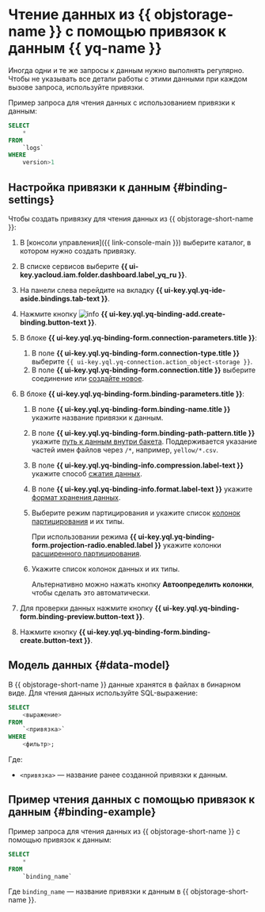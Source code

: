# Чтение данных из {{ objstorage-name }} с помощью привязок к данным {{ yq-name }}

Иногда одни и те же запросы к данным нужно выполнять регулярно. Чтобы не указывать все детали работы с этими данными при каждом вызове запроса, используйте привязки.

Пример запроса для чтения данных с использованием привязки к данным:

```sql
SELECT
    *
FROM
    `logs`
WHERE
    version>1
```

## Настройка привязки к данным {#binding-settings}

Чтобы создать привязку для чтения данных из {{ objstorage-short-name }}:

1. В [консоли управления]({{ link-console-main }}) выберите каталог, в котором нужно создать привязку.
1. В списке сервисов выберите **{{ ui-key.yacloud.iam.folder.dashboard.label_yq_ru }}**.
1. На панели слева перейдите на вкладку **{{ ui-key.yql.yq-ide-aside.bindings.tab-text }}**.
1. Нажмите кнопку ![info](../../_assets/console-icons/plus.svg) **{{ ui-key.yql.yq-binding-add.create-binding.button-text }}**.
1. В блоке **{{ ui-key.yql.yq-binding-form.connection-parameters.title }}**:

   1. В поле **{{ ui-key.yql.yq-binding-form.connection-type.title }}** выберите `{{ ui-key.yql.yq-connection.action_object-storage }}`.
   1. В поле **{{ ui-key.yql.yq-binding-form.connection.title }}** выберите соединение или [создайте новое](./object-storage.md#create_connection).

1. В блоке **{{ ui-key.yql.yq-binding-form.binding-parameters.title }}**:

   1. В поле **{{ ui-key.yql.yq-binding-form.binding-name.title }}** укажите название привязки к данным.
   1. В поле **{{ ui-key.yql.yq-binding-form.binding-path-pattern.title }}** укажите [путь к данным внутри бакета](object-storage.md#path_format). Поддерживается указание частей имен файлов через `/*`, например, `yellow/*.csv`.
   1. В поле **{{ ui-key.yql.yq-binding-info.compression.label-text }}** укажите способ [сжатия данных](formats.md#compression).
   1. В поле **{{ ui-key.yql.yq-binding-info.format.label-text }}** укажите [формат хранения данных](formats.md#formats).
   1. Выберите режим партицирования и укажите список [колонок партицирования](../concepts/partitioning.md) и их типы.

      При использовании режима **{{ ui-key.yql.yq-binding-form.projection-radio.enabled.label }}** укажите колонки [расширенного партицирования](../concepts/partition-projection.md).
   1. Укажите список колонок данных и их типы.
   
      Альтернативно можно нажать кнопку **Автоопределить колонки**, чтобы сделать это автоматически.

1. Для проверки данных нажмите кнопку **{{ ui-key.yql.yq-binding-form.binding-preview.button-text }}**.
1. Нажмите кнопку **{{ ui-key.yql.yq-binding-form.binding-create.button-text }}**.

## Модель данных {#data-model}

В {{ objstorage-short-name }} данные хранятся в файлах в бинарном виде. Для чтения данных используйте SQL-выражение:

```sql
SELECT
    <выражение>
FROM
    `<привязка>`
WHERE
    <фильтр>;
```

Где:

* `<привязка>` — название ранее созданной привязки к данным.

## Пример чтения данных c помощью привязок к данным {#binding-example}

Пример запроса для чтения данных из {{ objstorage-short-name }} с помощью привязок к данным:

```sql
SELECT
    *
FROM
    `binding_name`
```

Где `binding_name` — название привязки к данным в {{ objstorage-short-name }}.
